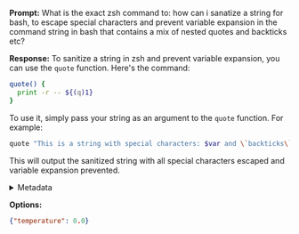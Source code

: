 **Prompt:**
What is the exact zsh command to: how can i sanatize a string for bash, to escape special characters and prevent variable expansion in the command string in bash that contains a mix of nested quotes and backticks etc?

**Response:**
To sanitize a string in zsh and prevent variable expansion, you can use the `quote` function. Here's the command:

```zsh
quote() {
  print -r -- ${(q)1}
}
```

To use it, simply pass your string as an argument to the `quote` function. For example:

```zsh
quote "This is a string with special characters: $var and \`backticks\`"
```

This will output the sanitized string with all special characters escaped and variable expansion prevented.

<details><summary>Metadata</summary>

- Duration: 3167 ms
- Datetime: 2023-08-19T15:29:28.015267
- Model: gpt-3.5-turbo-0613

</details>

**Options:**
```json
{"temperature": 0.0}
```


